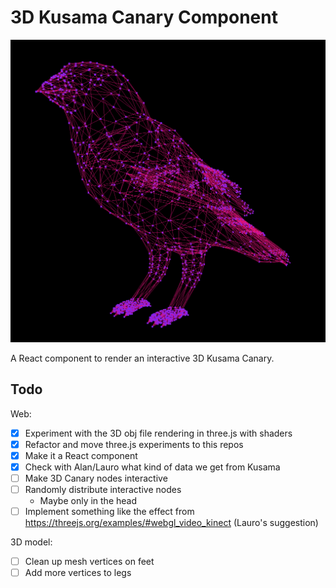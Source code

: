 # 3D Kusama Canary Component

![3D Canary Screenshot](./images/canary_001.png)

A React component to render an interactive 3D Kusama Canary.

## Todo

Web:

- [x] Experiment with the 3D obj file rendering in three.js with shaders
- [x] Refactor and move three.js experiments to this repos
- [x] Make it a React component
- [x] Check with Alan/Lauro what kind of data we get from Kusama
- [ ] Make 3D Canary nodes interactive
- [ ] Randomly distribute interactive nodes
  - Maybe only in the head
- [ ] Implement something like the effect from https://threejs.org/examples/#webgl_video_kinect (Lauro's suggestion)

3D model:

- [ ] Clean up mesh vertices on feet
- [ ] Add more vertices to legs